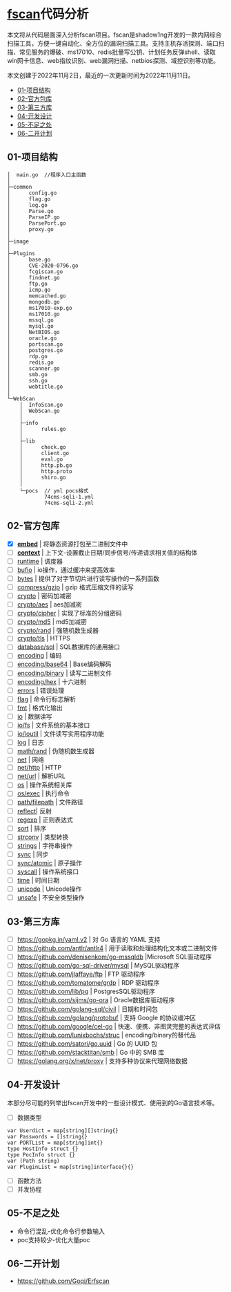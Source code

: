 # [fscan](https://github.com/shadow1ng/fscan)代码分析

本文将从代码层面深入分析fscan项目。fscan是shadow1ng开发的一款内网综合扫描工具，方便一键自动化、全方位的漏洞扫描工具。支持主机存活探测、端口扫描、常见服务的爆破、ms17010、redis批量写公钥、计划任务反弹shell、读取win网卡信息、web指纹识别、web漏洞扫描、netbios探测、域控识别等功能。

本文创建于2022年11月2日，最近的一次更新时间为2022年11月11日。

- [01-项目结构]()
- [02-官方包库]()
- [03-第三方库]()
- [04-开发设计]()
- [05-不足之处]()
- [06-二开计划]()

## 01-项目结构

```
│  main.go  //程序入口主函数
│
├─common
│      config.go
│      flag.go
│      log.go
│      Parse.go
│      ParseIP.go
│      ParsePort.go
│      proxy.go
│      
├─image
│      
├─Plugins
│      base.go
│      CVE-2020-0796.go
│      fcgiscan.go
│      findnet.go
│      ftp.go
│      icmp.go
│      memcached.go
│      mongodb.go
│      ms17010-exp.go
│      ms17010.go
│      mssql.go
│      mysql.go
│      NetBIOS.go
│      oracle.go
│      portscan.go
│      postgres.go
│      rdp.go
│      redis.go
│      scanner.go
│      smb.go
│      ssh.go
│      webtitle.go
│      
└─WebScan
    │  InfoScan.go
    │  WebScan.go
    │  
    ├─info
    │      rules.go
    │      
    ├─lib
    │      check.go
    │      client.go
    │      eval.go
    │      http.pb.go
    │      http.proto
    │      shiro.go
    │      
    └─pocs  // yml pocs格式
            74cms-sqli-1.yml
            74cms-sqli-2.yml
```

## 02-官方包库

- [x] [**embed**](https://pkg.go.dev/embed) | 将静态资源打包至二进制文件中
- [ ] [**context**](https://pkg.go.dev/context) | 上下文-设置截止日期/同步信号/传递请求相关值的结构体
- [ ] [runtime](https://pkg.go.dev/runtime) | 调度器
- [ ] [bufio](https://pkg.go.dev/bufio) | io操作，通过缓冲来提高效率
- [ ] [bytes](https://pkg.go.dev/bytes) | 提供了对字节切片进行读写操作的一系列函数
- [ ] [compress/gzip](https://pkg.go.dev/compress/gzip) | gzip 格式压缩文件的读写
- [ ] [crypto](https://pkg.go.dev/crypto) | 密码加减密
- [ ] [crypto/aes](https://pkg.go.dev/crypto/aes) | aes加减密
- [ ] [crypto/cipher](https://pkg.go.dev/crypto/cipher) | 实现了标准的分组密码
- [ ] [crypto/md5](https://pkg.go.dev/crypto/md5) | md5加减密
- [ ] [crypto/rand](https://pkg.go.dev/crypto/rand) | 强随机数生成器
- [ ] [crypto/tls](https://pkg.go.dev/crypto/tls) | HTTPS
- [ ] [database/sql](https://pkg.go.dev/database/sql) | SQL数据库的通用接口
- [ ] [encoding](https://pkg.go.dev/encoding) | 编码
- [ ] [encoding/base64](https://pkg.go.dev/encoding/base64) | Base编码解码
- [ ] [encoding/binary](https://pkg.go.dev/encoding/binary) | 读写二进制文件
- [ ] [encoding/hex](https://pkg.go.dev/encoding/hex) | 十六进制
- [ ] [errors](https://pkg.go.dev/errors) | 错误处理
- [ ] [flag](https://pkg.go.dev/flag) | 命令行标志解析
- [ ] [fmt](https://pkg.go.dev/fmt) | 格式化输出
- [ ] [io](https://pkg.go.dev/io) | 数据读写
- [ ] [io/fs](https://pkg.go.dev/io/fs) | 文件系统的基本接口
- [ ] [io/ioutil](https://pkg.go.dev/io/ioutil) | 文件读写实用程序功能
- [ ] [log](https://pkg.go.dev/log) | 日志
- [ ] [math/rand](https://pkg.go.dev/math/rand) | 伪随机数生成器
- [ ] [net](https://pkg.go.dev/net) | 网络
- [ ] [net/http](https://pkg.go.dev/net/http) | HTTP
- [ ] [net/url](https://pkg.go.dev/net/url) | 解析URL
- [ ] [os](https://pkg.go.dev/os) | 操作系统相关库
- [ ] [os/exec](https://pkg.go.dev/os/exec) | 执行命令
- [ ] [path/filepath](https://pkg.go.dev/path/filepath) | 文件路径
- [ ] [reflect](https://pkg.go.dev/reflect)| 反射
- [ ] [regexp](https://pkg.go.dev/regexp) | 正则表达式
- [ ] [sort](https://pkg.go.dev/sort) | 排序
- [ ] [strconv](https://pkg.go.dev/strconv) | 类型转换
- [ ] [strings](https://pkg.go.dev/strings) | 字符串操作
- [ ] [sync](https://pkg.go.dev/sync) | 同步
- [ ] [sync/atomic](https://pkg.go.dev/sync/atomic) | 原子操作
- [ ] [syscall](https://pkg.go.dev/syscall) | 操作系统接口
- [ ] [time](https://pkg.go.dev/time) | 时间日期
- [ ] [unicode](https://pkg.go.dev/unicode) | Unicode操作
- [ ] [unsafe](https://pkg.go.dev/unsafe) | 不安全类型操作

## 03-第三方库

- [ ] https://gopkg.in/yaml.v2 | 对 Go 语言的 YAML 支持
- [ ] https://github.com/antlr/antlr4 | 用于读取和处理结构化文本或二进制文件
- [ ] https://github.com/denisenkom/go-mssqldb |Microsoft SQL驱动程序
- [ ] https://github.com/go-sql-driver/mysql | MySQL驱动程序
- [ ] https://github.com/jlaffaye/ftp | FTP 驱动程序
- [ ] https://github.com/tomatome/grdp | RDP 驱动程序
- [ ] https://github.com/lib/pq | PostgresSQL驱动程序
- [ ] https://github.com/sijms/go-ora | Oracle数据库驱动程序
- [ ] https://github.com/golang-sql/civil | 日期和时间包
- [ ] https://github.com/golang/protobuf | 支持 Google 的协议缓冲区
- [ ] https://github.com/google/cel-go | 快速、便携、非图灵完整的表达式评估
- [ ] https://github.com/lunixbochs/struc | encoding/binary的替代品
- [ ] https://github.com/satori/go.uuid | Go 的 UUID 包
- [ ] https://github.com/stacktitan/smb | Go 中的 SMB 库
- [ ] https://golang.org/x/net/proxy | 支持多种协议来代理网络数据

## 04-开发设计

本部分尽可能的列举出fscan开发中的一些设计模式、使用到的Go语言技术等。

- [ ] 数据类型

```
var Userdict = map[string][]string{}
var Passwords = []string{}
var PORTList = map[string]int{}
type HostInfo struct {}
type PocInfo struct {}
var (Path string)
var PluginList = map[string]interface{}{}
```

- [ ] 函数方法
- [ ] 并发协程

## 05-不足之处

- 命令行混乱-优化命令行参数输入
- poc支持较少-优化大量poc

## 06-二开计划

- https://github.com/Goqi/Erfscan